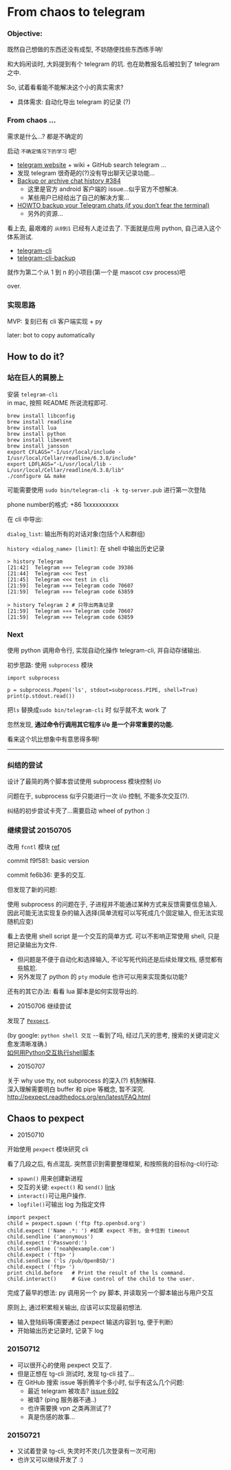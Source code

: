 # From chaos to telegram

### Objective: 

既然自己想做的东西还没有成型, 不妨随便找些东西练手呐!

和大妈闲谈时, 大妈提到有个 telegram 的坑. 也在助教报名后被拉到了 telegram之中. 

So, 试着看看能不能解决这个小的真实需求?

- 具体需求: 自动化导出 telegram 的记录 (?)

### From chaos ... 

需求是什么...? 都是不确定的

启动 `不确定情况下的学习` 吧!

- [telegram website](https://telegram.org/) + wiki + GitHub search telegram ...
- 发现 telegram 很奇葩的(?)没有导出聊天记录功能...
- [Backup or archive chat history #384](https://github.com/DrKLO/Telegram/issues/384)
  - 这里是官方 android 客户端的 issue...似乎官方不想解决.
  - 某些用户已经给出了自己的解决方案...
- [HOWTO backup your Telegram chats (if you don’t fear the terminal)](http://www.haykranen.nl/2014/12/02/howto-backup-your-telegram-chats/)
  - 另外的资源...

看上去, 最艰难的 `从0到1` 已经有人走过去了. 下面就是应用 python, 自己进入这个体系测试. 

- [telegram-cli](https://github.com/vysheng/tg)
- [telegram-cli-backup](https://github.com/psamim/telegram-cli-backup)

就作为第二个从 1 到 n 的小项目(第一个是 mascot csv process)吧

over.

### 实现思路

MVP: 复刻已有 cli 客户端实现 + py 

later: bot to copy automatically

## How to do it?


### 站在巨人的肩膀上

 安装 `telegram-cli`  
 in mac, 按照 README 所说流程即可.
 
 ```
 brew install libconfig
 brew install readline
 brew install lua
 brew install python
 brew install libevent
 brew install jansson
 export CFLAGS="-I/usr/local/include -I/usr/local/Cellar/readline/6.3.8/include"
 export LDFLAGS="-L/usr/local/lib -L/usr/local/Cellar/readline/6.3.8/lib"
 ./configure && make
 ```
 
可能需要使用 `sudo bin/telegram-cli -k tg-server.pub` 进行第一次登陆

phone number的格式: +86 1xxxxxxxxxx

在 cli 中导出:

`dialog_list`: 输出所有的对话对象(包括个人和群组)

`history <dialog_name> [limit]`: 在 shell 中输出历史记录

```
> history Telegram
[21:42]  Telegram »»» Telegram code 39386
[21:44]  Telegram <<< Test
[21:45]  Telegram <<< test in cli
[21:59]  Telegram »»» Telegram code 70607
[21:59]  Telegram »»» Telegram code 63859

> history Telegram 2 # 只导出两条记录
[21:59]  Telegram »»» Telegram code 70607
[21:59]  Telegram »»» Telegram code 63859
```

### Next

使用 python 调用命令行, 实现自动化操作 telegram-cli, 并自动存储输出.

初步思路: 使用 `subprocess` 模块

```
import subprocess

p = subprocess.Popen('ls', stdout=subprocess.PIPE, shell=True)
print(p.stdout.read())
```

把`ls` 替换成`sudo bin/telegram-cli` 时 似乎就不太 work 了

忽然发现, **通过命令行调用其它程序 i/o 是一个非常重要的功能.** 

看来这个坑比想象中有意思得多啊!

---

### 纠结的尝试

设计了最简的两个脚本尝试使用 subprocess 模块控制 i/o

问题在于, subprocess 似乎只能进行一次 i/o 控制, 不能多次交互(?).

纠结的初步尝试卡壳了...需要启动 wheel of python :)

### 继续尝试 20150705

改用 `fcntl` 模块 [ref](http://www.cnblogs.com/yangxudong/p/3753846.html)

commit f9f581: basic version

commit fe6b36: 更多的交互.

但发现了新的问题: 

使用 subprocess 的问题在于, 子进程并不能通过某种方式来反馈需要信息输入. 因此可能无法实现复杂的输入选择(简单流程可以写死成几个固定输入, 但无法实现随机应变)

看上去使用 shell script 是一个交互的简单方式. 可以不影响正常使用 shell, 只是把记录输出为文件.

- 但问题是不便于自动化和选择输入, 不论写死代码还是后续处理文档, 感觉都有些尴尬.
- 另外发现了 python 的 `pty` module 也许可以用来实现类似功能?

还有的其它办法: 看看 lua 脚本是如何实现导出的.

- 20150706 继续尝试

发现了 [`Pexpect`](https://github.com/pexpect/pexpect).

(by google: `python shell 交互` --看到了吗, 经过几天的思考, 搜索的关键词定义愈发清晰准确.)  
[如何用Python交互执行shell脚本](http://my.oschina.net/memorybox/blog/94183)


- 20150707 

关于 why use tty, not subprocess 的深入(?) 机制解释.  
深入理解需要明白 buffer 和 pipe 等概念, 暂不深究.  
http://pexpect.readthedocs.org/en/latest/FAQ.html

## Chaos to pexpect

- 20150710

开始使用 `pexpect` 模块研究 cli

看了几段之后, 有点混乱. 突然意识到需要整理框架, 和按照我的目标(tg-cli)行动:

- `spawn()` 用来创建新进程
- 交互的关键: `expect()` 和 `send()` [link](http://pexpect.readthedocs.org/en/latest/overview.html)
- `interact()`可让用户操作.
- `logfile()`可输出 log 为指定文件

```
import pexpect
child = pexpect.spawn ('ftp ftp.openbsd.org')
child.expect ('Name .*: ') #如果 expect 不到, 会卡住到 timeout
child.sendline ('anonymous')
child.expect ('Password:')
child.sendline ('noah@example.com')
child.expect ('ftp> ')
child.sendline ('ls /pub/OpenBSD/')
child.expect ('ftp> ')
print child.before   # Print the result of the ls command.
child.interact()     # Give control of the child to the user.
```

完成了最早的想法: py 调用另一个 py 脚本, 并读取另一个脚本输出与用户交互

原则上, 通过积累相关输出, 应该可以实现最初想法.

- 输入登陆码等(需要通过 pexpect 输送内容到 tg, 便于判断)
- 开始输出历史记录时, 记录下 log

### 20150712

- 可以很开心的使用 pexpect 交互了.
- 但是正想在 tg-cli 测试时, 发现 tg-cli 挂了...
- 在 GitHub 搜索 issue 等折腾半个多小时, 似乎有这么几个问题: 
  - 最近 telegram 被攻击? [issue 692](https://github.com/vysheng/tg/issues/692)
  - 被墙? (ping 服务器不通..) 
  - 也许需要换 vpn 之类再测试了?
  - 真是伤感的故事...

### 20150721

- 又试着登录 tg-cli, 失灵时不灵(几次登录有一次可用)
- 也许又可以继续开发了 :)